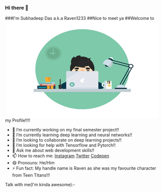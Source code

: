 ### Hi there 👋
###I'm Subhadeep Das a.k.a Raven1233
<img align="right" src="https://github.com/Raven1233/Projectwork/blob/main/66833e07d6fb9eb5d724e47d0c814285.gif?raw=true" width="500" height="320"/>
##Nice to meet ya
##Welcome to my Profile!!!!

- 🔭 I’m currently working on my final semester project!!
- 🌱 I’m currently learning deep learning and neural networks!!
- 👯 I’m looking to collaborate on deep learning projects!!
- 🤔 I’m looking for help with Tensorflow and Pytorch!!
- 💬 Ask me about web development skills!!
- 📫 How to reach me: [Instagram](https://www.instagram.com/_.deadline.dork._/?hl=en) [Twitter](https://twitter.com/Subhade66864017) [Codepen](https://codepen.io/R4v3n404)
- 😄 Pronouns: He/Him
- ⚡ Fun fact: My handle name is Raven as she was my favourite character from Teen Titans!!!

Talk with me(I'm kinda awesome):-
   

